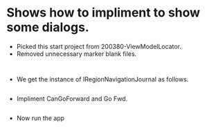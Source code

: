 # Shows how to impliment to show some dialogs.

- Picked this start project from 200380-ViewModelLocator.
- Removed unnecessary marker blank files.

```cs



```

- We get the instance of IRegionNavigationJournal as follows.

```cs


```

- Impliment CanGoForward and Go Fwd.
```cs


```

- Now run the app
